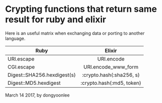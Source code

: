 # Crypting functions that return same result for ruby and elixir

Here is an useful matrix when exchanging data or porting to another language.

| Ruby                        | Elixir                                                   |
|-----------------------------|:--------------------------------------------------------:|
| URI.escape                  | URI.encode                                               |
| CGI.escape                  | URI.encode_www_form                                      |
| Digest::SHA256.hexdigest(s) | :crypto.hash(:sha256, s) |> Base.encode16(case: :lower)  |
| Digest::MD5.hexdigest       | :crypto.hash(:md5, token) |> Base.encode16(case: :lower) |

March 14 2017, by dongyoonlee
